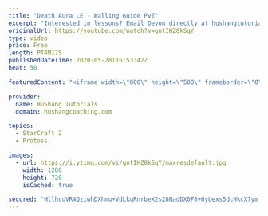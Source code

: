 ```yaml
---
title: "Death Aura LE - Walling Guide PvZ"
excerpt: "Interested in lessons? Email Devon directly at hushangtutorials@outlook.com ------------------------------------------------------------------------------------------------------- Want to support HuShang Tutorials directly? Patreon is a website where you can contribute a monthly donation that will help"
originalUrl: https://youtube.com/watch?v=gntIHZ8kSqY
type: video
price: Free
length: PT4M17S
publishedDateTime: 2020-05-28T16:53:42Z
heat: 50

featuredContent: "<iframe width=\"800\" height=\"500\" frameborder=\"0\" src=\"https://www.youtube.com/embed/gntIHZ8kSqY\" allow=\"accelerometer; autoplay; encrypted-media; gyroscope; picture-in-picture\" allowfullscreen></iframe>"

provider:
  name: HuShang Tutorials
  domain: hushangcoaching.com

topics:
  - StarCraft 2
  - Protoss

images:
  - url: https://i.ytimg.com/vi/gntIHZ8kSqY/maxresdefault.jpg
    width: 1280
    height: 720
    isCached: true

secured: "HllhcuVR4QziwhDXhmu+VdLkqRnrbeX2s28NadDX0F8+6yUexs5dcHkcX7ymfD4gjuu9SbQh+yUnqShwDJZkyu1Bn8CBsk9OCGM2oOlblutrdeI5fqCVprj4A5Uy/tIU3nuxlN3mWOZTN8x8WwsigK+gFVmmk+pmGCgtGv0HjBV6JhoojB1368jlysMPTnJn8+zOBpjO2cb9//GVKEMlM7WomVgns5JkgjUZUP5d+SmfnKmdiPjBmsT7E2caD84hKAcxezpywdDnkncS05V+LByGSOYv1OEhzBzmxQ9HBP7tNAyMxom2bo3i43oyb+211W6DLddVf1wcONQbBGDUaMpHXPd6DnY59U6lJJdiF7xG6aJsegI9+Hq/s8CbkwXPhIeORRvnWjvord6ft88Bfp0syOJUFn9dL+JBMv4TI/g=;xUk3Fg9Vzsf5JPP43ExohQ=="
---
```


